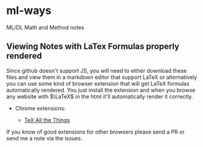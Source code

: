# ml-ways

ML/DL Math and Method notes


## Viewing Notes with LaTex Formulas properly rendered

Since github doesn't support JS, you will need to either download these files and view them in a markdown editor that support LaTeX or alternatively you can use some kind of browser extension that will get LaTeX formulas automatically rendered. You just install
the extension and when you browse any website with $\LaTeX$ in the html it'll automatically render it correctly.

* Chrome extensions:

   - [TeX All the Things](https://chrome.google.com/webstore/detail/tex-all-the-things/cbimabofgmfdkicghcadidpemeenbffn/related) 

If you know of good extensions for other browsers please send a PR or send me a note via the issues.


